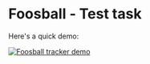 # Foosball - Test task
Here's a quick demo:

[![Foosball tracker demo](https://j.gifs.com/VA6gYz.gif)](https://www.youtube.com/watch?v=-QEf8zi2GPo)
